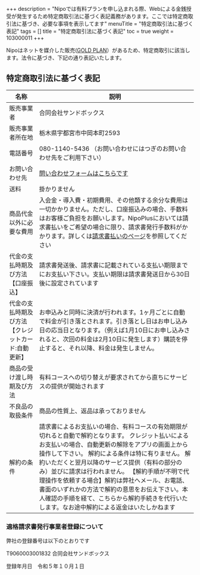 +++
description = "Nipoでは有料プランを申し込まれる際、Webによる金銭授受が発生するため特定商取引法に基づく表記義務があります。ここでは特定商取引法に基づき、必要な事項を表示してます"
menuTitle = "特定商取引法に基づく表記"
tags = []
title = "特定商取引法に基づく表記"
toc = true
weight = 103000011
+++

Nipoはネットを媒介した販売([GOLD PLAN](/price/)）があるため、特定商取引に該当します。法令に基づき、下記の通り表記いたします。

## 特定商取引法に基づく表記

|名称|説明|
|---|---|
|販売事業者|合同会社サンドボックス|
|販売事業者所在地|栃木県宇都宮市中岡本町2593|
|電話番号|080-1140-5436  （お問い合わせにはつぎのお問い合わせ先をご利用下さい）|
|お問い合わせ先|[問い合わせフォームはこちらです](/system/inquery/)|
|送料|掛かりません|
|商品代金以外に必要な費用|入会金・導入費・初期費用、その他類する余分な費用は一切かかりません。ただし、口座振込みの場合、手数料はお客様ご負担をお願いします。NipoPlusにおいては請求書払いをご希望の場合に限り、請求書発行手数料がかかります。詳しくは[請求書払いのページ](/price/invoice/)を参照してください|
|代金の支払時期及び方法【口座振込】|請求書発送後、請求書に記載されている支払い期限までにお支払い下さい。支払い期限は請求書発送日から30日後に設定されています|
|代金の支払時期及び方法【クレジットカード:自動更新】|お申込みと同時に決済が行われます。1ヶ月ごとに自動で料金が引き落とされます。引き落とし日はお申し込み日の応当日となります。（例えば1月10日にお申し込みされると、次回の料金は2月10日に発生します）購読を停止すると、それ以降、料金は発生しません。|
|商品の受け渡し時期及び方法|有料コースへの切り替えが要求されてから直ちにサービスの提供が開始されます|
|不良品の取扱条件|商品の性質上、返品は承っておりません|
|解約の条件|請求書によるお支払いの場合、有料コースの有効期限が切れると自動で解約となります。  クレジット払いによるお支払いの場合、自動更新の解除をアプリの画面上から操作して下さい。  解約による条件は特に有りません。  解約いただくと翌月以降のサービス提供（有料の部分のみ）並びに請求は行われません。  【解約手順が不明で代理操作を依頼する場合】解約は弊社へメール、お電話、書面のいずれかの方法で解約の意思をお伝え下さい。本人確認の手順を経て、こちらから解約手続きを代行いたします。なお途中解約による返金はいたしかねます|

### 適格請求書発行事業者登録について

弊社の登録番号は以下のとおりです

T9060003001832
合同会社サンドボックス

登録年月日　令和５年１０月１日

